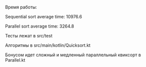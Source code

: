 Время работы:

Sequential sort average time: 10976.6

Parallel sort average time: 3264.8


Тесты лежат в src/test

Алгоритмы в src/main/kotlin/Quicksort.kt

Бонусом идет сложный и медленный параллельный квиксорт в Parallel.kt